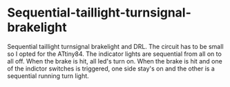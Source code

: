# Sequential-taillight-turnsignal-brakelight
Sequential taillight turnsignal brakelight and DRL. The circuit has to be small so I opted for the ATtiny84. The indicator lights are sequential from all on to all off. When the brake is hit, all led's turn on. When the brake is hit and one of the indictor switches is triggered, one side stay's on and the other is a sequential running turn light.
